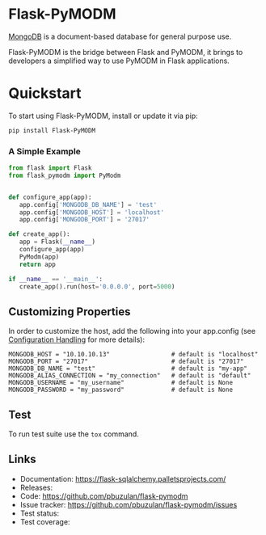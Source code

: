 # Flask-PyMODM

[MongoDB](https://www.mongodb.com/) is a document-based database for general purpose use.

Flask-PyMODM is the bridge between Flask and PyMODM, it brings to developers a simplified way to use PyMODM in Flask applications.

# Quickstart

To start using Flask-PyMODM, install or update it via pip:
```bash
pip install Flask-PyMODM
```


### A Simple Example
 ```python
from flask import Flask
from flask_pymodm import PyModm


def configure_app(app):
    app.config['MONGODB_DB_NAME'] = 'test'
    app.config['MONGODB_HOST'] = 'localhost'
    app.config['MONGODB_PORT'] = '27017'

def create_app():
    app = Flask(__name__)
    configure_app(app)
    PyModm(app)
    return app

if __name__ == '__main__':
    create_app().run(host='0.0.0.0', port=5000)
```


## Customizing Properties

In order to customize the host, add the following into your app.config (see [Configuration Handling](https://flask.palletsprojects.com/en/1.1.x/config/) for more details):
```
MONGODB_HOST = "10.10.10.13"                 # default is "localhost"
MONGODB_PORT = "27017"                       # default is "27017"
MONGODB_DB_NAME = "test"                     # default is "my-app"
MONGODB_ALIAS_CONNECTION = "my_connection"   # default is "default"
MONGODB_USERNAME = "my_username"             # default is None
MONGODB_PASSWORD = "my_password"             # default is None
```

## Test
To run test suite use the `tox` command.

Links
-----

-   Documentation: https://flask-sqlalchemy.palletsprojects.com/
-   Releases: 
-   Code: https://github.com/pbuzulan/flask-pymodm
-   Issue tracker: https://github.com/pbuzulan/flask-pymodm/issues
-   Test status: 
-   Test coverage: 
